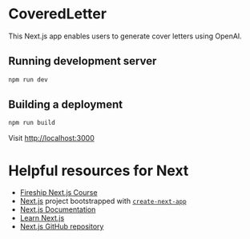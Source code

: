 # CoveredLetter

This Next.js app enables users to generate cover letters using OpenAI.

## Running development server
```sh
npm run dev
```

## Building a deployment
```sh
npm run build
```

Visit [http://localhost:3000](http://localhost:3000)

# Helpful resources for Next

- [Fireship Next.js Course](https://fireship.io/courses/nextjs/)
- [Next.js](https://nextjs.org/) project bootstrapped with [`create-next-app`](https://github.com/vercel/next.js/tree/canary/packages/create-next-app)
- [Next.js Documentation](https://nextjs.org/docs)
- [Learn Next.js](https://nextjs.org/learn)
- [Next.js GitHub repository](https://github.com/vercel/next.js/)
